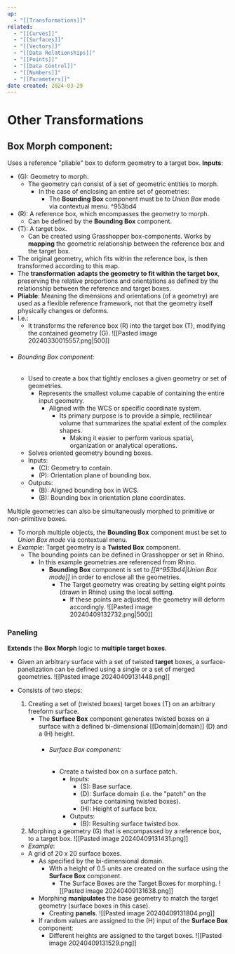 ```yaml
---
up:
  - "[[Transformations]]"
related:
  - "[[Curves]]"
  - "[[Surfaces]]"
  - "[[Vectors]]"
  - "[[Data Relationships]]"
  - "[[Points]]"
  - "[[Data Control]]"
  - "[[Numbers]]"
  - "[[Parameters]]"
date created: 2024-03-29
---
```

# Other Transformations

## Box Morph component:
Uses a reference "pliable" box to deform geometry to a target box.
**Inputs**:
- (G): Geometry to morph.
	- The geometry can consist of a set of geometric entities to morph. 
		- In the case of enclosing an entire set of geometries:
			- The **Bounding Box** component must be to *Union Box* mode via contextual menu. ^953bd4
- (R): A reference box, which encompasses the geometry to morph.
	- Can be defined by the **Bounding Box** component.
- (T): A target box. 
	- Can be created using Grasshopper box-components.
Works by **mapping** the geometric relationship between the reference box and the target box.
- The original geometry, which fits within the reference box, is then transformed according to this map.
- The **transformation** **adapts the geometry to fit within the target box**, preserving the relative proportions and orientations as defined by the relationship between the reference and target boxes. 
- **Pliable**: Meaning the dimensions and orientations (of a geometry) are used as a flexible reference framework, not that the geometry itself physically changes or deforms. 
- I.e.:
	- It transforms the reference box (R) into the target box (T), modifying the contained geometry (G). 
		![[Pasted image 20240330015557.png|500]]
- ###### Bounding Box component:
	- Used to create a box that tightly encloses a given geometry or set of geometries.
		- Represents the smallest volume capable of containing the entire input geometry.
			- Aligned with the WCS or specific coordinate system.
				- Its primary purpose is to provide a simple, rectilinear volume that summarizes the spatial extent of the complex shapes.
					- Making it easier to perform various spatial, organization or analytical operations.
	- Solves oriented geometry bounding boxes.
	- Inputs:
		- (C): Geometry to contain.
		- (P): Orientation plane of bounding box.
	- Outputs:
		- (B): Aligned bounding box in WCS.
		- (B): Bounding box in orientation plane coordinates.
		
Multiple geometries can also be simultaneously morphed to primitive or non-primitive boxes.
- To morph multiple objects, the **Bounding Box** component must be set to *Union Box mode* via contextual menu.
- *Example*: Target geometry is a **Twisted Box** component.
	- The bounding points can be defined in Grasshopper or set in Rhino. 
		- In this example geometries are referenced from Rhino.
			- **Bounding Box** component is set to *[[#^953bd4|Union Box mode]]* in order to enclose all the geometries. 
				- The Target geometry was creating by setting eight points (drawn in Rhino) using the local setting.
					- If these points are adjusted, the geometry will deform accordingly.
		![[Pasted image 20240409132732.png|500]]

### Paneling
**Extends** the **Box Morph** logic to **multiple target boxes**.
- Given an arbitrary surface with a set of twisted **target** boxes, a surface-panelization can be defined using a single or a set of merged geometries. 
	![[Pasted image 20240409131448.png]]
- Consists of two steps:
	1. Creating a set of (twisted boxes) target boxes (T) on an arbitrary freeform surface.
		- The **Surface Box** component generates twisted boxes on a surface with a defined bi-dimensional [[Domain|domain]] (D) and a (H) height. 
			- ###### Surface Box component:
				- Create a twisted box on a surface patch.
					- Inputs:
						- (S): Base surface.
						- (D): Surface domain (i.e. the "patch" on the surface containing twisted boxes).
						- (H): Height of surface box.
					- Outputs:
						- (B): Resulting surface twisted box.
	1. Morphing a geometry (G) that is encompassed by a reference box, to a target box. 
	![[Pasted image 20240409131431.png]]

	- *Example*:
	- A grid of 20 x 20 surface boxes.
		- As specified by the bi-dimensional domain.
			- With a height of 0.5 units are created on the surface using the **Surface Box** component. 
				- The Surface Boxes are the Target Boxes for morphing.
		![[Pasted image 20240409131638.png]]
		- Morphing **manipulates** the base geometry to match the target geometry (surface boxes in this case).
			- Creating **panels**.
		![[Pasted image 20240409131804.png]]
		- If random values are assigned to the (H) input of the **Surface Box** component:
			- Different heights are assigned to the target boxes.
		![[Pasted image 20240409131529.png]]